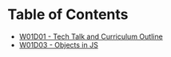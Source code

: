 # Table of Contents

* [W01D01 - Tech Talk and Curriculum Outline](/w01d01/)
* [W01D03 - Objects in JS](/w01d03/)
